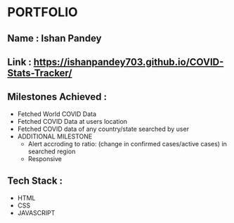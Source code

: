 # PORTFOLIO

## Name : Ishan Pandey

## Link : https://ishanpandey703.github.io/COVID-Stats-Tracker/

## Milestones Achieved :

- Fetched World COVID Data
- Fetched COVID Data at users location
- Fetched COVID data of any country/state searched by user
- ADDITIONAL MILESTONE
  - Alert accroding to ratio: (change in confirmed cases/active cases) in searched region
  - Responsive

## Tech Stack :

- HTML
- CSS
- JAVASCRIPT
